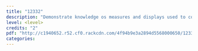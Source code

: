```yaml
---
title: "12332"
description: "Demonstrate knowledge os measures and displays used to compare data sets"
level: <level>
credits: "2"
pdf: "http://c1940652.r52.cf0.rackcdn.com/4f94b9e3a2894d5568000650/12332.pdf"
categories:
---
```

